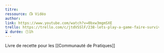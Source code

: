 ```yaml
---
titre: 
ressource: 📺 Vidéo
author: 
link: https://www.youtube.com/watch?v=0bxw3mgmSXE
trello: https://trello.com/c/jtdVSSlF/238-lets-play-a-game-faire-survivre-sa-communaut%C3%A9-dans-un-monde-hostile-youtube
⌛ durée: 🕓1h
---
```

Livre de recette pour les [[Communauté de Pratiques]]